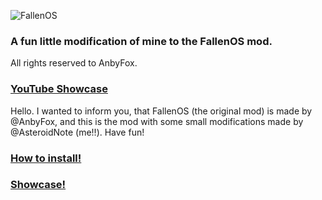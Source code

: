 ![FallenOS](https://i.imgur.com/QJNtgU8.png)
### A fun little modification of mine to the FallenOS mod.
All rights reserved to AnbyFox.

### [YouTube Showcase](https://www.youtube.com/watch?v=uHt6SwbXGU4)

Hello. I wanted to inform you, that FallenOS (the original mod) is made by @AnbyFox, and this is the mod with some small modifications made by @AsteroidNote (me!!).
Have fun!

### [How to install!](https://github.com/AsteroidNote/Modded-FallenOS/blob/main/tutorial.md)

### [Showcase!](https://github.com/AsteroidNote/Modded-FallenOS/blob/main/showcase.md)
